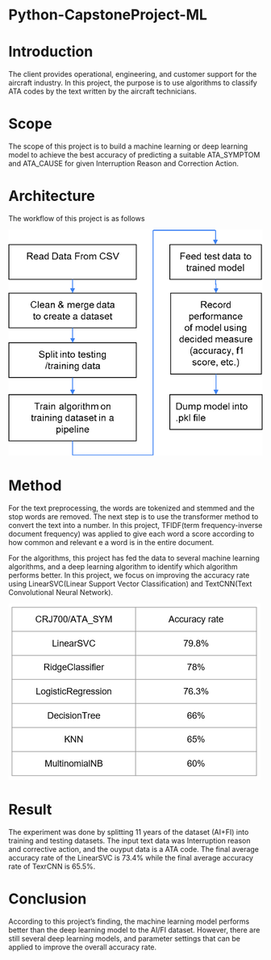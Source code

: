 # Python-CapstoneProject-ML

# Introduction 
The client provides operational, engineering, and customer support for the aircraft industry. In this project, the purpose is to use algorithms to classify ATA codes by the text written by the aircraft technicians.

# Scope
The scope of this project is to build a machine learning or deep learning model to achieve the best accuracy of predicting a suitable ATA_SYMPTOM and ATA_CAUSE for given Interruption Reason and Correction Action.

# Architecture
The workflow of this project is as follows 

![Image Of workflow](c2.png)

# Method
For the text preprocessing, the words are tokenized and stemmed and the stop words are removed. The next step is to use the transformer method to convert the text into a number. In this project, TFIDF(term frequency-inverse document frequency) was applied to give each word a score according to how common and relevant e a word is in the entire document.

For the algorithms, this project has fed the data to several machine learning algorithms, and a deep learning algorithm to identify which algorithm performs better. In this project, we focus on improving the accuracy rate using LinearSVC(Linear Support Vector Classification) and TextCNN(Text Convolutional Neural Network). 

![Image Of result for ML algorithms](c3.png)

# Result

The experiment was done by splitting 11 years of the dataset (AI+FI) into training and testing datasets. The input text data was Interruption reason and corrective action, and the ouyput data is a ATA code. The final average accuracy rate of the LinearSVC is 73.4% while the final average accuracy rate of TexrCNN is 65.5%.

# Conclusion

According to this project’s finding, the machine learning model performs better than the deep learning model to the AI/FI dataset. However, there are still several deep learning models, and parameter settings that can be applied to improve the overall accuracy rate.




